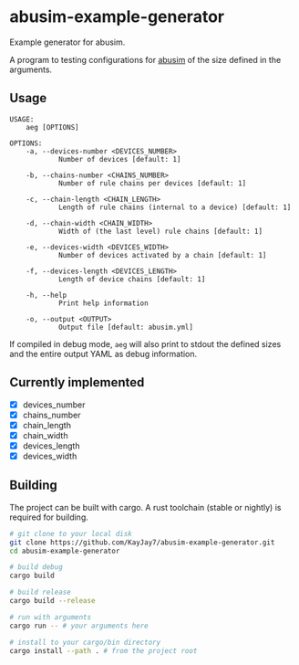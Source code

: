 # abusim-example-generator

Example generator for abusim.

A program to testing configurations for [abusim](https://github.com/abu-lang/abusim) of the size defined in the arguments.

## Usage
```
USAGE:
    aeg [OPTIONS]

OPTIONS:
    -a, --devices-number <DEVICES_NUMBER>
            Number of devices [default: 1]

    -b, --chains-number <CHAINS_NUMBER>
            Number of rule chains per devices [default: 1]

    -c, --chain-length <CHAIN_LENGTH>
            Length of rule chains (internal to a device) [default: 1]

    -d, --chain-width <CHAIN_WIDTH>
            Width of (the last level) rule chains [default: 1]

    -e, --devices-width <DEVICES_WIDTH>
            Number of devices activated by a chain [default: 1]

    -f, --devices-length <DEVICES_LENGTH>
            Length of device chains [default: 1]

    -h, --help
            Print help information

    -o, --output <OUTPUT>
            Output file [default: abusim.yml]
```

If compiled in debug mode, `aeg` will also print to stdout the defined sizes and the entire output YAML as debug information.

## Currently implemented

* [x] devices_number
* [x] chains_number
* [x] chain_length
* [x] chain_width
* [x] devices_length
* [x] devices_width

## Building

The project can be built with cargo. A rust toolchain (stable or nightly) is required for building.

```sh
# git clone to your local disk
git clone https://github.com/KayJay7/abusim-example-generator.git
cd abusim-example-generator

# build debug
cargo build

# build release
cargo build --release

# run with arguments
cargo run -- # your arguments here

# install to your cargo/bin directory
cargo install --path . # from the project root
```

